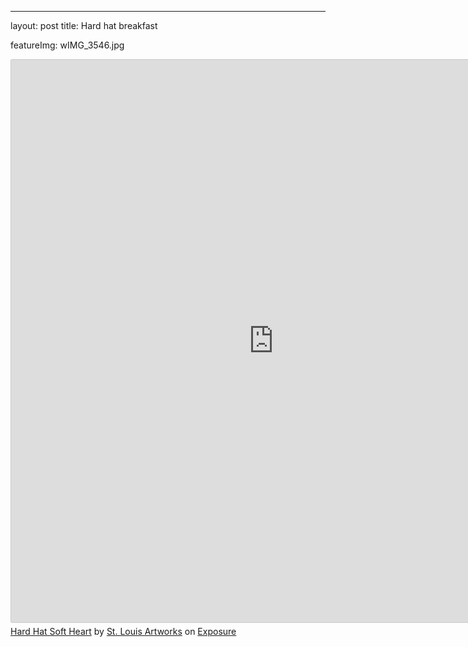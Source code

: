 ---
layout: post
title: Hard hat breakfast

featureImg: wIMG_3546.jpg

<iframe src="https://stlartworks.exposure.co/hard-hatsoft-heart?embed=true" style="width:840px;height:900px;margin-bottom:5px;border:solid 1px #ccc;border-radius:2px;"></iframe><br><a href="https://StlArtWorks.exposure.co/hard-hatsoft-heart">Hard Hat Soft Heart</a> by <a href="https://StlArtWorks.exposure.co/">St. Louis Artworks</a> on <a href="https://exposure.co">Exposure</a>

